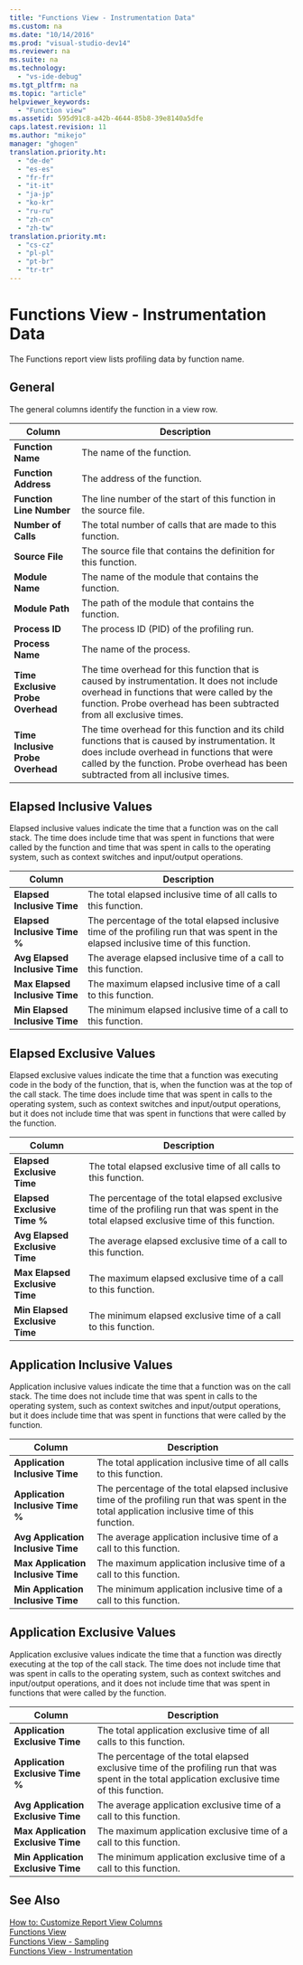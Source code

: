 ```yaml
---
title: "Functions View - Instrumentation Data"
ms.custom: na
ms.date: "10/14/2016"
ms.prod: "visual-studio-dev14"
ms.reviewer: na
ms.suite: na
ms.technology: 
  - "vs-ide-debug"
ms.tgt_pltfrm: na
ms.topic: "article"
helpviewer_keywords: 
  - "Function view"
ms.assetid: 595d91c8-a42b-4644-85b8-39e8140a5dfe
caps.latest.revision: 11
ms.author: "mikejo"
manager: "ghogen"
translation.priority.ht: 
  - "de-de"
  - "es-es"
  - "fr-fr"
  - "it-it"
  - "ja-jp"
  - "ko-kr"
  - "ru-ru"
  - "zh-cn"
  - "zh-tw"
translation.priority.mt: 
  - "cs-cz"
  - "pl-pl"
  - "pt-br"
  - "tr-tr"
---
```

# Functions View - Instrumentation Data
The Functions report view lists profiling data by function name.  
  
## General  
 The general columns identify the function in a view row.  
  
|Column|Description|  
|------------|-----------------|  
|**Function Name**|The name of the function.|  
|**Function Address**|The address of the function.|  
|**Function Line Number**|The line number of the start of this function in the source file.|  
|**Number of Calls**|The total number of calls that are made to this function.|  
|**Source File**|The source file that contains the definition for this function.|  
|**Module Name**|The name of the module that contains the function.|  
|**Module Path**|The path of the module that contains the function.|  
|**Process ID**|The process ID (PID) of the profiling run.|  
|**Process Name**|The name of the process.|  
|**Time Exclusive Probe Overhead**|The time overhead for this function that is caused by instrumentation. It does not include overhead in functions that were called by the function. Probe overhead has been subtracted from all exclusive times.|  
|**Time Inclusive Probe Overhead**|The time overhead for this function and its child functions that is caused by instrumentation. It does include overhead in functions that were called by the function. Probe overhead has been subtracted from all inclusive times.|  
  
## Elapsed Inclusive Values  
 Elapsed inclusive values indicate the time that a function was on the call stack. The time does include time that was spent in functions that were called by the function and time that was spent in calls to the operating system, such as context switches and input/output operations.  
  
|Column|Description|  
|------------|-----------------|  
|**Elapsed Inclusive Time**|The total elapsed inclusive time of all calls to this function.|  
|**Elapsed Inclusive Time %**|The percentage of the total elapsed inclusive time of the profiling run that was spent in the elapsed inclusive time of this function.|  
|**Avg Elapsed Inclusive Time**|The average elapsed inclusive time of a call to this function.|  
|**Max Elapsed Inclusive Time**|The maximum elapsed inclusive time of a call to this function.|  
|**Min Elapsed Inclusive Time**|The minimum elapsed inclusive time of a call to this function.|  
  
## Elapsed Exclusive Values  
 Elapsed exclusive values indicate the time that a function was executing code in the body of the function, that is, when the function was at the top of the call stack. The time does include time that was spent in calls to the operating system, such as context switches and input/output operations, but it does not include time that was spent in functions that were called by the function.  
  
|Column|Description|  
|------------|-----------------|  
|**Elapsed Exclusive Time**|The total elapsed exclusive time of all calls to this function.|  
|**Elapsed Exclusive Time %**|The percentage of the total elapsed exclusive time of the profiling run that was spent in the total elapsed exclusive time of this function.|  
|**Avg Elapsed Exclusive Time**|The average elapsed exclusive time of a call to this function.|  
|**Max Elapsed Exclusive Time**|The maximum elapsed exclusive time of a call to this function.|  
|**Min Elapsed Exclusive Time**|The minimum elapsed exclusive time of a call to this function.|  
  
## Application Inclusive Values  
 Application inclusive values indicate the time that a function was on the call stack. The time does not include time that was spent in calls to the operating system, such as context switches and input/output operations, but it does include time that was spent in functions that were called by the function.  
  
|Column|Description|  
|------------|-----------------|  
|**Application Inclusive Time**|The total application inclusive time of all calls to this function.|  
|**Application Inclusive Time %**|The percentage of the total elapsed inclusive time of the profiling run that was spent in the total application inclusive time of this function.|  
|**Avg Application Inclusive Time**|The average application inclusive time of a call to this function.|  
|**Max Application Inclusive Time**|The maximum application inclusive time of a call to this function.|  
|**Min Application Inclusive Time**|The minimum application inclusive time of a call to this function.|  
  
## Application Exclusive Values  
 Application exclusive values indicate the time that a function was directly executing at the top of the call stack. The time does not include time that was spent in calls to the operating system, such as context switches and input/output operations, and it does not include time that was spent in functions that were called by the function.  
  
|Column|Description|  
|------------|-----------------|  
|**Application Exclusive Time**|The total application exclusive time of all calls to this function.|  
|**Application Exclusive Time %**|The percentage of the total elapsed exclusive time of the profiling run that was spent in the total application exclusive time of this function.|  
|**Avg Application Exclusive Time**|The average application exclusive time of a call to this function.|  
|**Max Application Exclusive Time**|The maximum application exclusive time of a call to this function.|  
|**Min Application Exclusive Time**|The minimum application exclusive time of a call to this function.|  
  
## See Also  
 [How to: Customize Report View Columns](../profiling/how-to--customize-report-view-columns.md)   
 [Functions View](../profiling/functions-view---sampling-data.md)   
 [Functions View - Sampling](../profiling/functions-view---.net-memory-sampling-data.md)   
 [Functions View - Instrumentation](../profiling/functions-view---.net-memory-instrumentation-data.md)